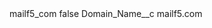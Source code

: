 <?xml version="1.0" encoding="UTF-8"?>
<CustomMetadata xmlns="http://soap.sforce.com/2006/04/metadata" xmlns:xsi="http://www.w3.org/2001/XMLSchema-instance" xmlns:xsd="http://www.w3.org/2001/XMLSchema">
    <label>mailf5_com</label>
    <protected>false</protected>
    <values>
        <field>Domain_Name__c</field>
        <value xsi:type="xsd:string">mailf5.com</value>
    </values>
</CustomMetadata>
